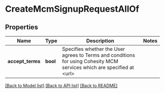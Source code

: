 # CreateMcmSignupRequestAllOf


## Properties
Name | Type | Description | Notes
------------ | ------------- | ------------- | -------------
**accept_terms** | **bool** | Specifies whether the User agrees to Terms and conditions for using Cohesity MCM services which are specified at &lt;url&gt; | 

[[Back to Model list]](../README.md#documentation-for-models) [[Back to API list]](../README.md#documentation-for-api-endpoints) [[Back to README]](../README.md)


